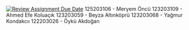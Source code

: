 [![Review Assignment Due Date](https://classroom.github.com/assets/deadline-readme-button-22041afd0340ce965d47ae6ef1cefeee28c7c493a6346c4f15d667ab976d596c.svg)](https://classroom.github.com/a/PlHXFZE7)
125203106 - Meryem Öncü
123203109 - Ahmed Efe Koluaçık
123203059 - Beyza Altınköprü
123203068 - Yağmur Kondakcıı
122203026 - Öykü Akdoğan
